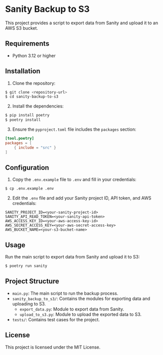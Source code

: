 # Sanity Backup to S3

This project provides a script to export data from Sanity and upload it to an AWS S3 bucket.

## Requirements

- Python 3.12 or higher

## Installation

1. Clone the repository:

```sh
$ git clone <repository-url>
$ cd sanity-backup-to-s3
```

2. Install the dependencies:

```sh
$ pip install poetry
$ poetry install
```

3. Ensure the `pyproject.toml` file includes the `packages` section:

```toml
[tool.poetry]
packages = [
    { include = "src" }
]
```

## Configuration

1. Copy the `.env.example` file to `.env` and fill in your credentials:

```sh
$ cp .env.example .env
```

2. Edit the `.env` file and add your Sanity project ID, API token, and AWS credentials:

```
SANITY_PROJECT_ID=<your-sanity-project-id>
SANITY_API_READ_TOKEN=<your-sanity-api-token>
AWS_ACCESS_KEY_ID=<your-aws-access-key-id>
AWS_SECRET_ACCESS_KEY=<your-aws-secret-access-key>
AWS_BUCKET_NAME=<your-s3-bucket-name>
```

## Usage

Run the main script to export data from Sanity and upload it to S3:

```sh
$ poetry run sanity
```

## Project Structure

- `main.py`: The main script to run the backup process.
- `sanity_backup_to_s3/`: Contains the modules for exporting data and uploading to S3.
  - `export_data.py`: Module to export data from Sanity.
  - `upload_to_s3.py`: Module to upload the exported data to S3.
- `tests/`: Contains test cases for the project.

## License

This project is licensed under the MIT License.
